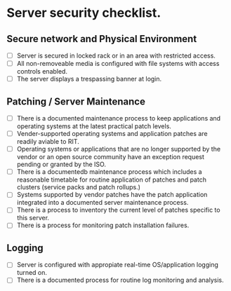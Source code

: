 Server security checklist.
======================

## Secure network and Physical Environment

- [ ] Server is secured in locked rack or in an area with restricted access. 
- [ ] All non-removeable media is configured with file systems with access controls enabled. 
- [ ] The server displays a trespassing banner at login.

## Patching / Server Maintenance 

- [ ] There is a documented maintenance process to keep applications and operating systems at the latest practical patch levels.
- [ ] Vender-supported operating systems and application patches are readily aviable to RIT.
- [ ] Operating systems or applications that are no longer supported by the vendor or an open source community have an exception request pending or granted by the ISO.
- [ ] There is a documentedb maintenance process which includes a reasonable timetable for routine application of patches and patch clusters (service packs and patch rollups.)
- [ ] Systems supported by vendor patches have the patch application integrated into a documented server maintenance process.
- [ ] There is a process to inventory the current level of patches specific to this server. 
- [ ] There is a process for monitoring patch installation failures.

## Logging 

- [ ] Server is configured with appropiate real-time OS/application logging turned on. 
- [ ] There is a documented process for routine log monitoring and analysis.
